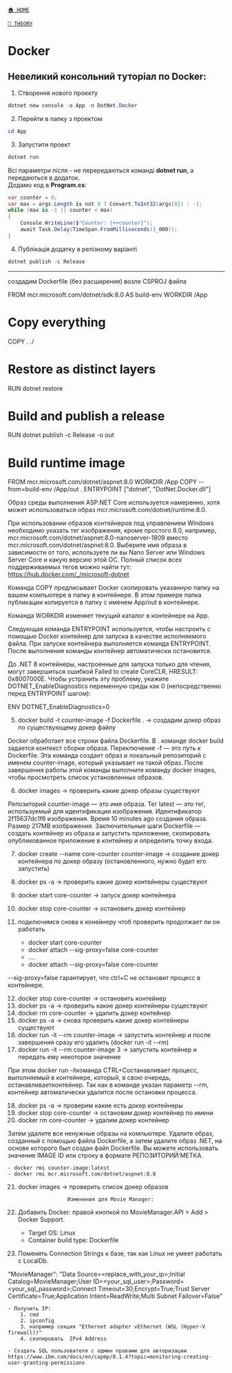 ﻿[`🏠 HOME`](../../README.md)  

[`📘 THEORY`](../README.md)  

# Docker

## Невеликий консольний туторіал по Docker:

1. Створення нового проекту
```powershell
dotnet new console -o App -n DotNet.Docker
```

2. Перейти в папку з проектом
```powershell
cd App
```

3. Запустити проект
```powershell
dotnet run
```

Всі параметри після - не перередаються команді **dotnet run**, а передаються в додаток.  
Додамо код в **Program.cs**:

```cs
var counter = 0;
var max = args.Length is not 0 ? Convert.ToInt32(args[0]) : -1;
while (max is -1 || counter < max)
{
    Console.WriteLine($"Counter: {++counter}");
    await Task.Delay(TimeSpan.FromMilliseconds(1_000));
}
```

4. Публікація додатку в релізному варіанті
```powershell
dotnet publish -c Release
```

---

создадим Dockerfile (без расширения) возле CSPROJ файла

FROM mcr.microsoft.com/dotnet/sdk:8.0 AS build-env
WORKDIR /App

# Copy everything
COPY . ./
# Restore as distinct layers
RUN dotnet restore
# Build and publish a release
RUN dotnet publish -c Release -o out

# Build runtime image
FROM mcr.microsoft.com/dotnet/aspnet:8.0
WORKDIR /App
COPY --from=build-env /App/out .
ENTRYPOINT ["dotnet", "DotNet.Docker.dll"]

Образ среды выполнения ASP.NET Core используется намеренно, хотя может использоваться образ mcr.microsoft.com/dotnet/runtime:8.0.

При использовании образов контейнеров под управлением Windows необходимо указать тег изображения, кроме простого 8.0, например, mcr.microsoft.com/dotnet/aspnet:8.0-nanoserver-1809 вместо mcr.microsoft.com/dotnet/aspnet:8.0. 
Выберите имя образа в зависимости от того, используете ли вы Nano Server или Windows Server Core и какую версию этой ОС. 
Полный список всех поддерживаемых тегов можно найти тут: https://hub.docker.com/_/microsoft-dotnet

Команда COPY предписывает Docker скопировать указанную папку на вашем компьютере в папку в контейнере. В этом примере папка публикации копируется в папку с именем App/out в контейнере.

Команда WORKDIR изменяет текущий каталог в контейнере на App.

Следующая команда ENTRYPOINT используется, чтобы настроить с помощью Docker контейнер для запуска в качестве исполняемого файла. При запуске контейнера выполняется команда ENTRYPOINT. После выполнения команды контейнер автоматически остановится.

До .NET 8 контейнеры, настроенные для запуска только для чтения, могут завершиться ошибкой Failed to create CoreCLR, HRESULT: 0x8007000E. Чтобы устранить эту проблему, укажите DOTNET_EnableDiagnostics переменную среды как 0 (непосредственно перед ENTRYPOINT шагом):

ENV DOTNET_EnableDiagnostics=0

5. docker build -t counter-image -f Dockerfile . -> создадим докер образ по существующему докер файлу

Docker обработает все строки файла Dockerfile. В . команде docker build задается контекст сборки образа. Переключение -f — это путь к Dockerfile. Эта команда создает образ и локальный репозиторий с именем counter-image, который указывает на такой образ. После завершения работы этой команды выполните команду docker images, чтобы просмотреть список установленных образов.

6. docker images -> проверить какие докер образы существуют

Репозиторий counter-image — это имя образа. Тег latest — это тег, используемый для идентификации изображения. Идентификатор 2f15637dc1f6 изображения. Время 10 minutes ago создания образа. Размер 217MB изображения. Заключительные шаги Dockerfile — создать контейнер из образа и запустить приложение, скопировать опубликованное приложение в контейнер и определить точку входа.

7. docker create --name core-counter counter-image -> создание докер контейнера по докер образу (остановленного, нужно будет его запустить)
8. docker ps -a -> проверить какие докер контейнеры существуют
9. docker start core-counter -> запуск докер контейнера
10. docker stop core-counter -> остановить докер контейнер
11. подключимся снова к конейнеру чтоб проверить продолжает ли он работать

    - docker start core-counter
    - docker attach --sig-proxy=false core-counter
    - ....
    - docker attach --sig-proxy=false core-counter

--sig-proxy=false гарантирует, что ctrl+C не остановит процесс в контейнере.

12. docker stop core-counter -> остановить контейнер
13. docker ps -a -> проверить какие докер контейнеры существуют
14. docker rm core-counter -> удалить докер контейнер
15. docker ps -a -> снова проверить какие докер контейнеры существуют
16. docker run -it --rm counter-image -> запустить контейнер и после завершения сразу его удалить (docker run -it --rm)
17. docker run -it --rm counter-image 3 -> запустить контейнер и передать ему некоторое значение

При этом docker run -itкоманда CTRL+Cостанавливает процесс, выполняемый в контейнере, который, в свою очередь, останавливаетконтейнер. Так как в команде указан параметр --rm, контейнер автоматически удалится после остановки процесса.

18. docker ps -a -> проверим какие есть докер контейнеры
19. docker stop core-counter -> остановим докер контейнер по имени
20. docker rm core-counter -> удалим докер контейнер

Затем удалите все ненужные образы на компьютере. Удалите образ, созданный с помощью файла Dockerfile, а затем удалите образ .NET, на основе которого был создан файл Dockerfile. Вы можете использовать значение IMAGE ID или строку в формате РЕПОЗИТОРИЙ:МЕТКА.

    - docker rmi counter-image:latest
    - docker rmi mcr.microsoft.com/dotnet/aspnet:8.0

21. docker images -> проверить список докер образов


                        Изменения для Movie Manager:

1. Добавить Docker: правой кнопкой по MovieManager.API > Add > Docker Support.
    - Target OS: Linux
    - Container build type: Dockerfile

2. Поменять Connection Strings к базе, так как Linux не умеет работать с LocalDb.

"MovieManager": "Data Source=<replace_with_your_ip>;Initial Catalog=MovieManager;User ID=<your_sql_user>;Password=<your_sql_password>;Connect Timeout=30;Encrypt=True;Trust Server Certificate=True;Application Intent=ReadWrite;Multi Subnet Failover=False"

    - Получить IP: 
        1. cmd
        2. ipconfig
        3. например секция "Ethernet adapter vEthernet (WSL (Hyper-V firewall))"
        4. скопировать  IPv4 Address

    - Создать SQL пользователя с админ правами для авторизации
    https://www.ibm.com/docs/en/capmp/8.1.4?topic=monitoring-creating-user-granting-permissions
